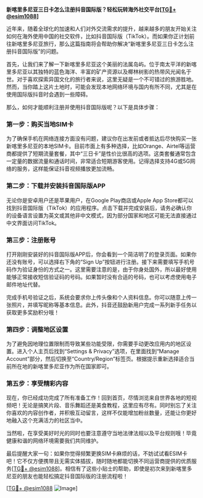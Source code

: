 **新喀里多尼亚三日卡怎么注册抖音国际版？轻松玩转海外社交平台[[TG💪+ @esim1088](https://t.me/s/esim1088)]**

近年来，随着全球化的加速和人们对外交流需求的提升，越来越多的朋友开始关注如何在海外使用中国的社交软件，比如抖音国际版（TikTok）。而如果你正计划前往新喀里多尼亚旅行，那么这篇指南将会帮助你解决“新喀里多尼亚三日卡怎么注册抖音国际版”的问题。

首先，让我们来了解一下新喀里多尼亚这个美丽的法属岛屿。位于南太平洋的新喀里多尼亚以其独特的蓝色海洋、丰富的矿产资源以及椰林树影的热带风光闻名于世。对于喜欢探索异国文化的旅行者来说，这里无疑是一个不可错过的旅游胜地。然而，当你踏上这片土地时，可能会发现本地网络环境与国内有所不同，尤其是在使用国际版抖音时会遇到一些障碍。

那么，如何才能顺利注册并使用抖音国际版呢？以下是具体步骤：

### 第一步：购买当地SIM卡

为了确保手机在网络连接方面没有问题，建议你在出发前或者抵达后尽快购买一张新喀里多尼亚的本地SIM卡。目前市面上有多种选择，比如Orange、Airtel等运营商都提供了短期流量套餐，其中“三日卡”是性价比很高的选项。这类套餐通常包含一定量的数据流量和通话时间，非常适合短期游客使用。记得选择支持4G或5G网络的服务，这样能保证抖音视频播放更加流畅。

### 第二步：下载并安装抖音国际版APP

无论你是安卓用户还是苹果用户，在Google Play商店或Apple App Store都可以找到抖音国际版（TikTok）的应用程序。点击下载并完成安装后，请务必确认你的设备语言设置为英文或其他非中文模式，因为部分国家和地区可能无法直接通过中文界面访问TikTok。

### 第三步：注册账号

打开刚刚安装好的抖音国际版APP后，你会看到一个简洁明了的登录页面。如果你还没有账号，可以选择右下角的“Sign Up”按钮进行注册。接下来需要填写手机号码作为验证身份的方式之一。这里需要注意的是，由于你身处国外，所以最好使用能够正常接收短信验证码的号码。如果暂时没有合适的号码，也可以考虑使用电子邮件地址代替。

完成手机号验证之后，系统会要求你上传头像和个人资料信息。你可以随意上传一张照片，并填写昵称等基本信息。此外，抖音还鼓励新用户完成一系列新手任务以获取更多奖励积分哦！

### 第四步：调整地区设置

为了避免因地理位置限制而导致某些功能受限，你需要手动更改应用内的地区设置。进入个人主页后找到“Settings & Privacy”选项，在里面找到“Manage Account”部分，然后切换至“Country/Region”标签页。根据提示重新选择适合当前所在地的新喀里多尼亚作为所在国家即可。

### 第五步：享受精彩内容

现在，你已经成功完成了所有准备工作！回到首页，尽情浏览来自世界各地的短视频吧！无论是搞笑片段、音乐舞蹈还是美食教程，这里应有尽有。同时别忘了关注你喜欢的内容创作者，并积极互动留言，这样不仅能增加粉丝数量，还能让你更好地融入这个充满活力的社区当中。

当然啦，在享受美好时光的同时也要注意遵守当地法律法规以及平台规则哦！毕竟健康和谐的网络环境需要我们共同维护。

最后提醒大家一句：如果你觉得频繁更换SIM卡麻烦的话，不妨试试看ESIM卡吧！它不仅方便携带且无需实体插拔，随时随地都能切换不同运营商提供的优质服务[[TG💪+ @esim1088](https://t.me/s/esim1088)]。相信有了这些小贴士的帮助，即使是初次来到新喀里多尼亚的朋友也能轻松搞定抖音国际版的注册流程啦！

[[TG💪+ @esim1088](https://t.me/s/esim1088) ![Image](https://i.postimg.cc/4NQfJmqS/Snipaste-2025-05-13-00-14-12.png)]